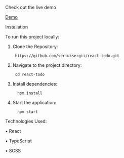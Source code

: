 Check out the live demo

[Demo](https://seriuksergii.github.io/react-todo/)

Installation

To run this project locally:

1.	Clone the Repository:

         https://github.com/seriuksergii/react-todo.git

2.	Navigate to the project directory:

         cd react-todo

3.	Install dependencies:

          npm install

4.	Start the application:
 
          npm start



Technologies Used:

•	React

•	TypeScript

•	SCSS








